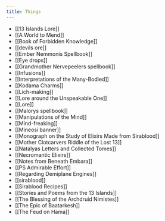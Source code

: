 ```yaml
---
title: Things
---
```


- [[13 Islands Lore]]
- [[A World to Mend]]
- [[Book of Forbidden Knowledge]]
- [[devils ore]]
- [[Ember Nemmonis Spellbook]]
- [[Eye drops]]
- [[Grandmother Nervepeelers spellbook]]
- [[Infusions]]
- [[Interpretations of the Many-Bodied]]
- [[Kodama Charms]]
- [[Lich-making]]
- [[Lore around the Unspeakable One]]
- [[Lore]]
- [[Malorys spellbook]]
- [[Manipulations of the Mind]]
- [[Mind-freaking]]
- [[Mineosi banner]]
- [[Monograph on the Study of Elixirs Made from Sirablood]]
- [[Mother Clotcarvers Riddle of the Lost 13]]
- [[Natalyas Letters and Collected Tomes]]
- [[Necromantic Elixirs]]
- [[Notes from Beneath Embara]]
- [[PS Admirable Effort]]
- [[Regarding Demiplane Engines]]
- [[sirablood]]
- [[Sirablood Recipes]]
- [[Stories and Poems from the 13 Islands]]
- [[The Blessing of the Archdruid Nimistes]]
- [[The Epic of Baatarkesh]]
- [[The Feud on Hama]]